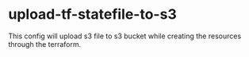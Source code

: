 # upload-tf-statefile-to-s3

This config will upload s3 file to s3 bucket while creating the resources through the terraform.
